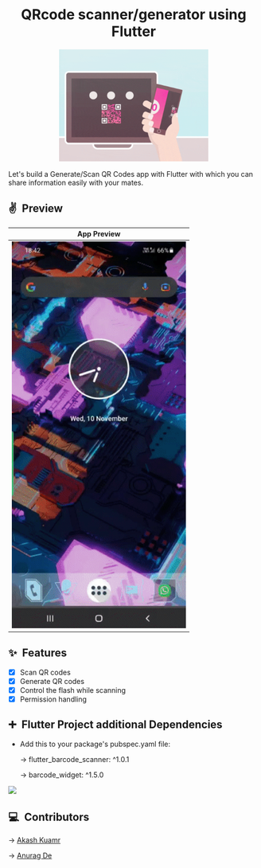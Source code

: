 
<h1 align="center" >QRcode scanner/generator using Flutter</h1>
<p align="center">
  <img width="300" src="https://github.com/404S-retr0/Barcode_scanner_using_Flutter/blob/main/QR-Code11-min.gif">
</p>
Let's build a Generate/Scan QR Codes app with Flutter with which you can share information easily with your mates.

## ✌&ensp;Preview

|              App Preview             |
| :----------------------------------: |
| <img src="https://github.com/404S-retr0/Barcode_scanner_using_Flutter/blob/main/ezgif-3-fe53cee7f7d0.gif" width="350">|

## ✨&ensp;Features
* [x] Scan QR codes
* [x] Generate QR codes
* [x] Control the flash while scanning
* [x] Permission handling

## ➕&ensp;Flutter Project additional Dependencies

* Add this to your package's pubspec.yaml file:
  
  -> flutter_barcode_scanner: ^1.0.1
  
  -> barcode_widget: ^1.5.0

<img src="https://github.com/404S-retr0/QRcode_scanner_using_Flutter/blob/main/Screen%20Recording%20(11-Nov-21%201-31-51%20AM).gif" width="1800">

## 💻&ensp;Contributors
->
<a href= "https://www.linkedin.com/in/akash-kumar-8249311bb/">Akash Kuamr</a>

->
<a href= "https://www.linkedin.com/in/anurag-de-404s-retr0/">Anurag De</a>
